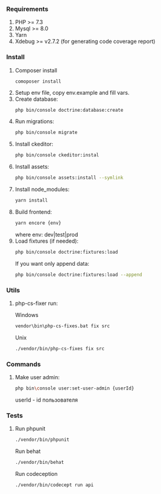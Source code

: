 ### Requirements
1. PHP >= 7.3
2. Mysql >= 8.0
3. Yarn
4. Xdebug >= v2.7.2 (for generating code coverage report)

### Install
1. Composer install
    ```bash
    comoposer install
    ```
2. Setup env file, copy env.example and fill vars.
3. Create database:
    ```
    php bin/console doctrine:database:create
    ```
4. Run migrations:
    ```bash
    php bin/console migrate
    ```
5. Install ckeditor:
    ```bash
    php bin/console ckeditor:instal
    ```
6. Install assets:
    ```bash
    php bin/console assets:install --symlink
    ```
7. Install node_modules:
    ```bash
    yarn install
    ```
8. Build frontend:
    ```bash
    yarn encore {env}
    ```
    where env: dev|test|prod
9. Load fixtures (if needed):
    ```bash
    php bin/console doctrine:fixtures:load
    ```
    If you want only append data:
    ```bash
    php bin/console doctrine:fixtures:load --append
    ```

### Utils
1. php-cs-fixer run:

    Windows
    ```bash
    vendor\bin\php-cs-fixes.bat fix src
    ```
    Unix
    ```bash
    ./vendor/bin/php-cs-fixes fix src
    ```

### Commands
1. Make user admin:
    ```bash
    php bin\console user:set-user-admin {userId}
    ```
    userId - id пользователя

### Tests
1. Run phpunit
    ```bash
    ./vendor/bin/phpunit
    ```
    Run behat
    ```bash
    ./vendor/bin/behat
    ```
    Run codeception
    ```bash
    ./vendor/bin/codecept run api
    ```
    
